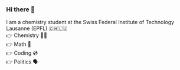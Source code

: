 ### Hi there 👋
I am a chemistry student at the Swiss Federal Institute of Technology Lausanne (EPFL) 🇨🇭🇱🇺 <br />
👉 Chemistry 👨‍🔬 <br />
👉 Math      🧮 <br />
👉 Coding    💿 <br />
👉 Politics  🗣️

<!--
**philippeloe/philippeloe** is a ✨ _special_ ✨ repository because its `README.md` (this file) appears on your GitHub profile.

Here are some ideas to get you started:

- 🔭 I’m currently working on ...
- 🌱 I’m currently learning ...
- 👯 I’m looking to collaborate on ...
- 🤔 I’m looking for help with ...
- 💬 Ask me about ...
- 📫 How to reach me: ...
- 😄 Pronouns: ...
- ⚡ Fun fact: ...
-->
